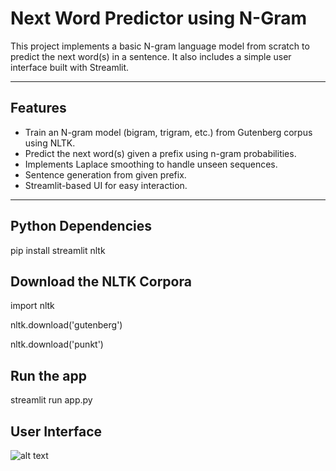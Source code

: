 # Next Word Predictor using N-Gram 

This project implements a basic N-gram language model from scratch to predict the next word(s) in a sentence. It also includes a simple user interface built with Streamlit.


---

## Features

- Train an N-gram model (bigram, trigram, etc.) from Gutenberg corpus using NLTK.
- Predict the next word(s) given a prefix using n-gram probabilities.
- Implements Laplace smoothing to handle unseen sequences.
- Sentence generation from given prefix.
- Streamlit-based UI for easy interaction.

---

## Python Dependencies

pip install streamlit nltk

## Download the NLTK Corpora

import nltk

nltk.download('gutenberg')

nltk.download('punkt')


## Run the app

streamlit run app.py


## User Interface

![alt text](<Screenshot 2025-07-19 at 5.48.27 PM.png>)